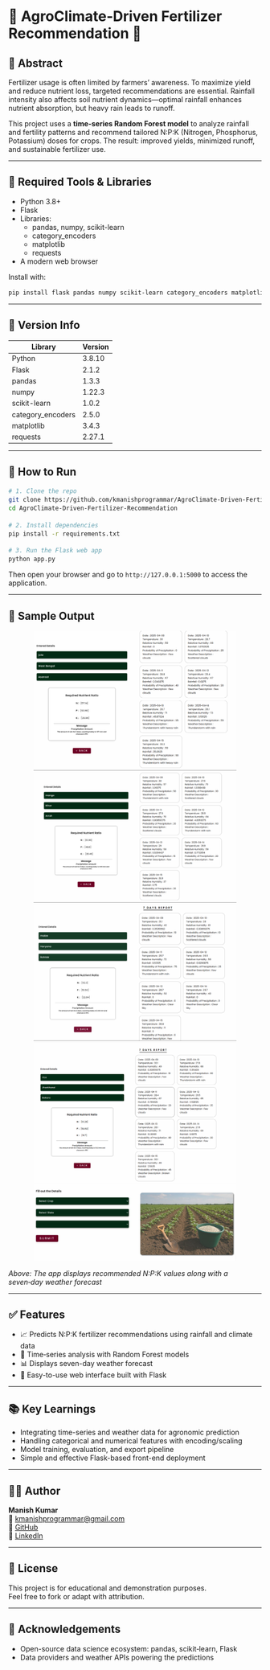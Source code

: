 # 🌱 AgroClimate‑Driven Fertilizer Recommendation 🚜

## 📘 Abstract
Fertilizer usage is often limited by farmers’ awareness. To maximize yield and reduce nutrient loss, targeted recommendations are essential. Rainfall intensity also affects soil nutrient dynamics—optimal rainfall enhances nutrient absorption, but heavy rain leads to runoff.  

This project uses a **time‑series Random Forest model** to analyze rainfall and fertility patterns and recommend tailored N:P:K (Nitrogen, Phosphorus, Potassium) doses for crops. The result: improved yields, minimized runoff, and sustainable fertilizer use.

---

## 🧰 Required Tools & Libraries
- Python 3.8+
- Flask
- Libraries:
  - pandas, numpy, scikit-learn
  - category_encoders
  - matplotlib
  - requests
- A modern web browser

Install with:
```bash
pip install flask pandas numpy scikit-learn category_encoders matplotlib requests
```

---

## 🧩 Version Info

| Library             | Version |
|---------------------|---------|
| Python              | 3.8.10  |
| Flask               | 2.1.2   |
| pandas              | 1.3.3   |
| numpy               | 1.22.3  |
| scikit-learn        | 1.0.2   |
| category_encoders   | 2.5.0   |
| matplotlib          | 3.4.3   |
| requests            | 2.27.1  |

---

## 🚀 How to Run

```bash
# 1. Clone the repo
git clone https://github.com/kmanishprogrammar/AgroClimate-Driven-Fertilizer-Recommendation.git
cd AgroClimate-Driven-Fertilizer-Recommendation

# 2. Install dependencies
pip install -r requirements.txt

# 3. Run the Flask web app
python app.py
```

Then open your browser and go to `http://127.0.0.1:5000` to access the application.

---

## 📸 Sample Output

<p align="center">
  <img src="output_image/image_1.png" width="80%" alt="Image 1: Fertilizer Recommendation" />
  
  <img src="output_image/image_2.png" width="80%" alt="Image 2: Rainfall Impact View" />
  
  <img src="output_image/image_3.png" width="80%" alt="Image 3: Crop Selection Form" />
  
  <img src="output_image/image_4.png" width="80%" alt="Image 4: Weather Forecast" />
  
  <img src="output_image/image_5.png" width="80%" alt="Image 5: Result Summary" />
</p>



*Above: The app displays recommended N:P:K values along with a seven‑day weather forecast*

---

## ✅ Features
- 📈 Predicts N:P:K fertilizer recommendations using rainfall and climate data  
- 🎯 Time‑series analysis with Random Forest models  
- 📊 Displays seven-day weather forecast  
- 🔧 Easy-to-use web interface built with Flask  

---

## 📚 Key Learnings
- Integrating time-series and weather data for agronomic prediction  
- Handling categorical and numerical features with encoding/scaling  
- Model training, evaluation, and export pipeline  
- Simple and effective Flask-based front-end deployment  

---

## 🧑‍💻 Author
**Manish Kumar**  
📧 [kmanishprogrammar@gmail.com](mailto:kmanishprogrammar@gmail.com)  
🔗 [GitHub](https://github.com/kmanishprogrammar)  
🔗 [LinkedIn](https://www.linkedin.com/in/manish-kumar-921111256)

---

## 📝 License
This project is for educational and demonstration purposes.  
Feel free to fork or adapt with attribution.

---

## 🙏 Acknowledgements
- Open-source data science ecosystem: pandas, scikit‑learn, Flask  
- Data providers and weather APIs powering the predictions
